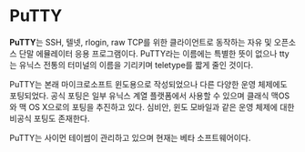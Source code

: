 <h1>PuTTY</h2>
<b>PuTTY</b>는 SSH, 텔넷, rlogin, raw TCP를 위한 클라이언트로 동작하는 자유 및 오픈소스 단말 에뮬레이터 응용 프로그램이다. PuTTY라는 이름에는 특별한 뜻이 없으나
tty는 유닉스 전통의 터미널의 이름을 기리키며 teletype를 짧게 줄인 것이다.

PuTTY는 본래 마이크로소프트 윈도용으로 작성되었으나 다른 다양한 운영 체제에도 포팅되었다. 공식 포팅은 일부 유닉스 계열 플랫폼에서 사용할 수 있으며
클래식 맥OS와 맥 OS X으로의 포팅을 추진하고 있다. 심비안, 윈도 모바일과 같은 운영 체제에 대한 비공식 포팅도 존재한다.

PuTTY는 사이먼 테이썸이 관리하고 있으며 현재는 베타 소프트웨어이다.
